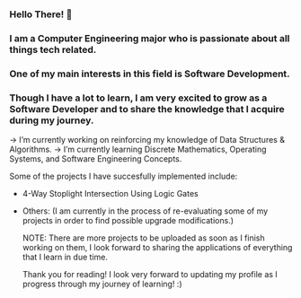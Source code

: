### Hello There! 👋

### I am a Computer Engineering major who is passionate about all things tech related.

### One of my main interests in this field is Software Development.

### Though I have a lot to learn, I am very excited to grow as a Software Developer and to share the knowledge that I acquire during my journey.

 
 
 -> I’m currently working on reinforcing my knowledge of Data Structures & Algorithms.
 -> I’m currently learning Discrete Mathematics, Operating Systems, and Software Engineering Concepts.

 Some of the projects I have succesfully implemented include:
   - 4-Way Stoplight Intersection Using Logic Gates
   - Others: (I am currently in the process of re-evaluating some of my projects in order to find possible upgrade modifications.)

     NOTE: There are more projects to be uploaded as soon as I finish working on them, I look forward to sharing the applications of
           everything that I learn in due time.

     Thank you for reading! I look very forward to updating my profile as I progress through my journey of learning! :) 
 


